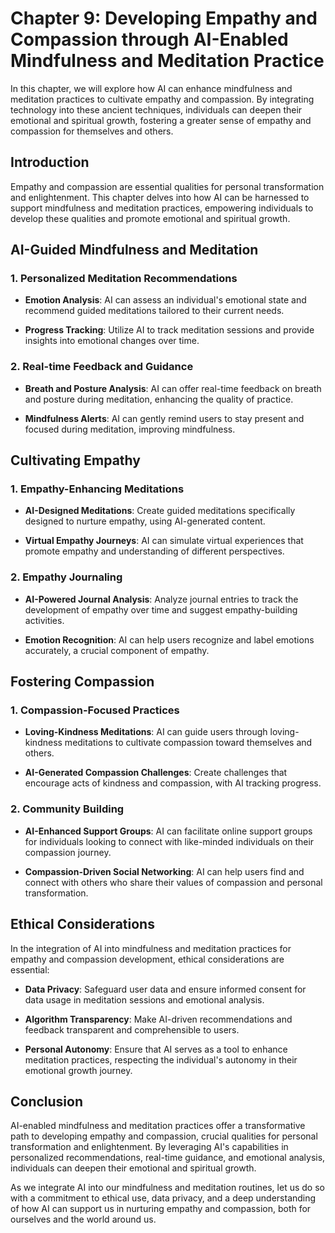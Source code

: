 Chapter 9: Developing Empathy and Compassion through AI-Enabled Mindfulness and Meditation Practice
===================================================================================================

In this chapter, we will explore how AI can enhance mindfulness and meditation practices to cultivate empathy and compassion. By integrating technology into these ancient techniques, individuals can deepen their emotional and spiritual growth, fostering a greater sense of empathy and compassion for themselves and others.

Introduction
------------

Empathy and compassion are essential qualities for personal transformation and enlightenment. This chapter delves into how AI can be harnessed to support mindfulness and meditation practices, empowering individuals to develop these qualities and promote emotional and spiritual growth.

AI-Guided Mindfulness and Meditation
------------------------------------

### 1. **Personalized Meditation Recommendations**

* **Emotion Analysis**: AI can assess an individual's emotional state and recommend guided meditations tailored to their current needs.

* **Progress Tracking**: Utilize AI to track meditation sessions and provide insights into emotional changes over time.

### 2. **Real-time Feedback and Guidance**

* **Breath and Posture Analysis**: AI can offer real-time feedback on breath and posture during meditation, enhancing the quality of practice.

* **Mindfulness Alerts**: AI can gently remind users to stay present and focused during meditation, improving mindfulness.

Cultivating Empathy
-------------------

### 1. **Empathy-Enhancing Meditations**

* **AI-Designed Meditations**: Create guided meditations specifically designed to nurture empathy, using AI-generated content.

* **Virtual Empathy Journeys**: AI can simulate virtual experiences that promote empathy and understanding of different perspectives.

### 2. **Empathy Journaling**

* **AI-Powered Journal Analysis**: Analyze journal entries to track the development of empathy over time and suggest empathy-building activities.

* **Emotion Recognition**: AI can help users recognize and label emotions accurately, a crucial component of empathy.

Fostering Compassion
--------------------

### 1. **Compassion-Focused Practices**

* **Loving-Kindness Meditations**: AI can guide users through loving-kindness meditations to cultivate compassion toward themselves and others.

* **AI-Generated Compassion Challenges**: Create challenges that encourage acts of kindness and compassion, with AI tracking progress.

### 2. **Community Building**

* **AI-Enhanced Support Groups**: AI can facilitate online support groups for individuals looking to connect with like-minded individuals on their compassion journey.

* **Compassion-Driven Social Networking**: AI can help users find and connect with others who share their values of compassion and personal transformation.

Ethical Considerations
----------------------

In the integration of AI into mindfulness and meditation practices for empathy and compassion development, ethical considerations are essential:

* **Data Privacy**: Safeguard user data and ensure informed consent for data usage in meditation sessions and emotional analysis.

* **Algorithm Transparency**: Make AI-driven recommendations and feedback transparent and comprehensible to users.

* **Personal Autonomy**: Ensure that AI serves as a tool to enhance meditation practices, respecting the individual's autonomy in their emotional growth journey.

Conclusion
----------

AI-enabled mindfulness and meditation practices offer a transformative path to developing empathy and compassion, crucial qualities for personal transformation and enlightenment. By leveraging AI's capabilities in personalized recommendations, real-time guidance, and emotional analysis, individuals can deepen their emotional and spiritual growth.

As we integrate AI into our mindfulness and meditation routines, let us do so with a commitment to ethical use, data privacy, and a deep understanding of how AI can support us in nurturing empathy and compassion, both for ourselves and the world around us.
